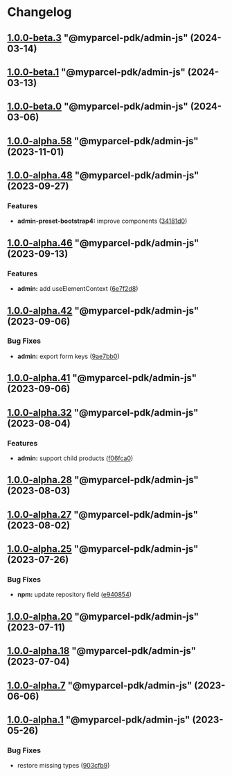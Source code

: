 # Changelog

<!-- MONODEPLOY:BELOW -->

## [1.0.0-beta.3](https://github.com/myparcelnl/js-pdk/compare/@myparcel-pdk/admin-js@1.0.0-beta.2...@myparcel-pdk/admin-js@1.0.0-beta.3) "@myparcel-pdk/admin-js" (2024-03-14)




## [1.0.0-beta.1](https://github.com/myparcelnl/js-pdk/compare/@myparcel-pdk/admin-js@1.0.0-beta.0...@myparcel-pdk/admin-js@1.0.0-beta.1) "@myparcel-pdk/admin-js" (2024-03-13)

## [1.0.0-beta.0](https://github.com/myparcelnl/js-pdk/compare/@myparcel-pdk/admin-js@1.0.0-alpha.1...@myparcel-pdk/admin-js@1.0.0-beta.0) "@myparcel-pdk/admin-js" (2024-03-06)

## [1.0.0-alpha.58](https://github.com/myparcelnl/js-pdk/compare/@myparcel-pdk/admin-js@1.0.0-alpha.57...@myparcel-pdk/admin-js@1.0.0-alpha.58) "@myparcel-pdk/admin-js" (2023-11-01)

## [1.0.0-alpha.48](https://github.com/myparcelnl/js-pdk/compare/@myparcel-pdk/admin-js@1.0.0-alpha.47...@myparcel-pdk/admin-js@1.0.0-alpha.48) "@myparcel-pdk/admin-js" (2023-09-27)

### Features

- **admin-preset-bootstrap4:** improve components ([34181d0](https://github.com/myparcelnl/js-pdk/commit/34181d02a5328751746a72fdf9bea603d53d2f1b))

## [1.0.0-alpha.46](https://github.com/myparcelnl/js-pdk/compare/@myparcel-pdk/admin-js@1.0.0-alpha.45...@myparcel-pdk/admin-js@1.0.0-alpha.46) "@myparcel-pdk/admin-js" (2023-09-13)

### Features

- **admin:** add useElementContext ([6e7f2d8](https://github.com/myparcelnl/js-pdk/commit/6e7f2d8b7e13e2dd47940d33c2e6fc5a7d537d8a))

## [1.0.0-alpha.42](https://github.com/myparcelnl/js-pdk/compare/@myparcel-pdk/admin-js@1.0.0-alpha.41...@myparcel-pdk/admin-js@1.0.0-alpha.42) "@myparcel-pdk/admin-js" (2023-09-06)

### Bug Fixes

- **admin:** export form keys ([9ae7bb0](https://github.com/myparcelnl/js-pdk/commit/9ae7bb099d76d0eceebb6659afeee7b7b6607bad))

## [1.0.0-alpha.41](https://github.com/myparcelnl/js-pdk/compare/@myparcel-pdk/admin-js@1.0.0-alpha.40...@myparcel-pdk/admin-js@1.0.0-alpha.41) "@myparcel-pdk/admin-js" (2023-09-06)

## [1.0.0-alpha.32](https://github.com/myparcelnl/js-pdk/compare/@myparcel-pdk/admin-js@1.0.0-alpha.31...@myparcel-pdk/admin-js@1.0.0-alpha.32) "@myparcel-pdk/admin-js" (2023-08-04)

### Features

- **admin:** support child products ([f06fca0](https://github.com/myparcelnl/js-pdk/commit/f06fca08a3b2ec5575efb6b59978a75caca76b4d))

## [1.0.0-alpha.28](https://github.com/myparcelnl/js-pdk/compare/@myparcel-pdk/admin-js@1.0.0-alpha.27...@myparcel-pdk/admin-js@1.0.0-alpha.28) "@myparcel-pdk/admin-js" (2023-08-03)

## [1.0.0-alpha.27](https://github.com/myparcelnl/js-pdk/compare/@myparcel-pdk/admin-js@1.0.0-alpha.26...@myparcel-pdk/admin-js@1.0.0-alpha.27) "@myparcel-pdk/admin-js" (2023-08-02)

## [1.0.0-alpha.25](https://github.com/myparcelnl/js-pdk/compare/@myparcel-pdk/admin-js@1.0.0-alpha.24...@myparcel-pdk/admin-js@1.0.0-alpha.25) "@myparcel-pdk/admin-js" (2023-07-26)

### Bug Fixes

- **npm:** update repository field ([e940854](https://github.com/myparcelnl/js-pdk/commit/e940854ba1d99c0fcdada8b66f88a7c7e6060272))

## [1.0.0-alpha.20](https://github/myparcelnl/js-pdk/compare/@myparcel-pdk/admin-js@1.0.0-alpha.19...@myparcel-pdk/admin-js@1.0.0-alpha.20) "@myparcel-pdk/admin-js" (2023-07-11)

## [1.0.0-alpha.18](https://github/myparcelnl/js-pdk/compare/@myparcel-pdk/admin-js@1.0.0-alpha.17...@myparcel-pdk/admin-js@1.0.0-alpha.18) "@myparcel-pdk/admin-js" (2023-07-04)

## [1.0.0-alpha.7](https://github/myparcelnl/js-pdk/compare/@myparcel-pdk/admin-js@1.0.0-alpha.6...@myparcel-pdk/admin-js@1.0.0-alpha.7) "@myparcel-pdk/admin-js" (2023-06-06)

## [1.0.0-alpha.1](https://github/myparcelnl/js-pdk/compare/@myparcel-pdk/admin-js@1.0.0-alpha.0...@myparcel-pdk/admin-js@1.0.0-alpha.1) "@myparcel-pdk/admin-js" (2023-05-26)

### Bug Fixes

- restore missing types ([903cfb9](https://github/myparcelnl/js-pdk/commit/903cfb95f161bb5b49fbb91c4f96a7e44c524db8))
